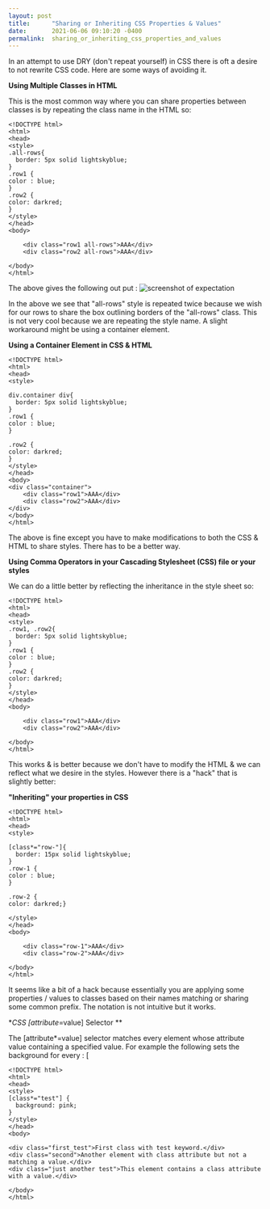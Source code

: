 ```yaml
---
layout: post
title:      "Sharing or Inheriting CSS Properties & Values"
date:       2021-06-06 09:10:20 -0400
permalink:  sharing_or_inheriting_css_properties_and_values
---
```



In an attempt to use DRY (don't repeat yourself) in CSS there is oft a desire to not rewrite CSS code. Here are some ways of avoiding it.

**Using Multiple Classes in HTML**

This is the most common way where you can share properties between classes is by repeating the class name in the HTML so:

```
<!DOCTYPE html>
<html>
<head>
<style>
.all-rows{
  border: 5px solid lightskyblue;
}
.row1 {
color : blue;
}
.row2 {
color: darkred;
}
</style>
</head>
<body>

    <div class="row1 all-rows">AAA</div>
    <div class="row2 all-rows">AAA</div>
         
</body>
</html>

```

The above gives the following out put : 
![screenshot of expectation](https://mrarthurwhite.github.io/css_share_class_properties_demo/imgs/screenshot.jpg)

In the above we see that "all-rows" style is repeated twice because we wish for our rows to share the box outlining borders of the "all-rows" class. This is not very cool because we are repeating the style name. A slight workaround might be using a container element.

**Using a Container Element in CSS & HTML**

```
<!DOCTYPE html>
<html>
<head>
<style>

div.container div{
  border: 5px solid lightskyblue;
}
.row1 {
color : blue;
}

.row2 {
color: darkred;
}
</style>
</head>
<body>
<div class="container">
    <div class="row1">AAA</div>
    <div class="row2">AAA</div>
</div>
</body>
</html>
```

The above is fine except you have to make modifications to both the CSS & HTML to share styles. There has to be a better way.


**Using Comma Operators in your Cascading Stylesheet (CSS) file or your styles**

We can do a little better by reflecting the inheritance in the style sheet so:

```
<!DOCTYPE html>
<html>
<head>
<style>
.row1, .row2{
  border: 5px solid lightskyblue;
}
.row1 {
color : blue;
}
.row2 {
color: darkred;
}
</style>
</head>
<body>

    <div class="row1">AAA</div>
    <div class="row2">AAA</div>
         
</body>
</html>
```

This works & is better because we don't have to modify the HTML & we can reflect what we desire in the styles.
However there is a "hack" that is slightly better:

**"Inheriting" your properties in CSS**

```
<!DOCTYPE html>
<html>
<head>
<style>

[class*="row-"]{
  border: 15px solid lightskyblue;
}
.row-1 {
color : blue;
}

.row-2 {
color: darkred;}

</style>
</head>
<body>

    <div class="row-1">AAA</div>
    <div class="row-2">AAA</div>
         
</body>
</html>
```

It seems like a bit of a hack because essentially you are applying some properties / values to classes based on their names matching or sharing some common prefix. The notation is not intuitive but it works. 

**CSS [attribute*=value] Selector **

The [attribute*=value] selector matches every element whose attribute value containing a specified value. For example the following sets the background for every : 
[
```
<!DOCTYPE html>
<html>
<head>
<style> 
[class*="test"] {
  background: pink;
}
</style>
</head>
<body>

<div class="first_test">First class with test keyword.</div>
<div class="second">Another element with class attribute but not a matching a value.</div>
<div class="just another test">This element contains a class attribute with a value.</div>

</body>
</html>
```




